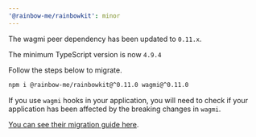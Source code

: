 ```yaml
---
'@rainbow-me/rainbowkit': minor
---
```


The wagmi peer dependency has been updated to `0.11.x`.

The minimum TypeScript version is now `4.9.4`

Follow the steps below to migrate.

```bash
npm i @rainbow-me/rainbowkit@^0.11.0 wagmi@^0.11.0
```

If you use `wagmi` hooks in your application, you will need to check if your application has been affected by the breaking changes in `wagmi`.

[You can see their migration guide here](https://wagmi.sh/react/migration-guide#011x-breaking-changes).

